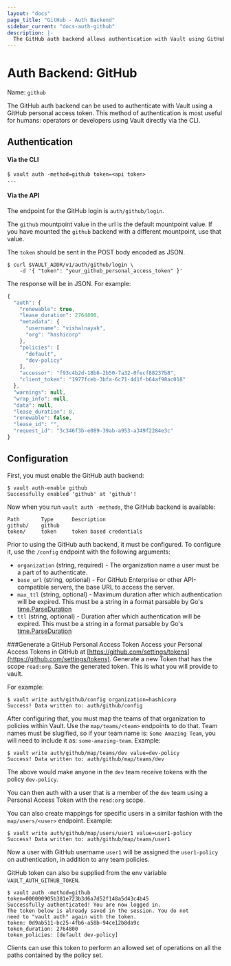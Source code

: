 ```yaml
---
layout: "docs"
page_title: "GitHub - Auth Backend"
sidebar_current: "docs-auth-github"
description: |-
  The GitHub auth backend allows authentication with Vault using GitHub.
---
```


# Auth Backend: GitHub

Name: `github`

The GitHub auth backend can be used to authenticate with Vault using a GitHub
personal access token. This method of authentication is most useful for humans:
operators or developers using Vault directly via the CLI.

## Authentication

#### Via the CLI

```
$ vault auth -method=github token=<api token>
...
```

#### Via the API

The endpoint for the GitHub login is `auth/github/login`. 

The `github` mountpoint value in the url is the default mountpoint value.
If you have mounted the `github` backend with a different mountpoint, use that value.

The `token` should be sent in the POST body encoded as JSON.

```shell
$ curl $VAULT_ADDR/v1/auth/github/login \
    -d '{ "token": "your_github_personal_access_token" }'
```

The response will be in JSON. For example:

```javascript
{
  "auth": {
    "renewable": true,
    "lease_duration": 2764800,
    "metadata": {
      "username": "vishalnayak",
      "org": "hashicorp"
    },
    "policies": [
      "default",
      "dev-policy"
    ],
    "accessor": "f93c4b2d-18b6-2b50-7a32-0fecf88237b8",
    "client_token": "1977fceb-3bfa-6c71-4d1f-b64af98ac018"
  },
  "warnings": null,
  "wrap_info": null,
  "data": null,
  "lease_duration": 0,
  "renewable": false,
  "lease_id": "",
  "request_id": "3c346f3b-e089-39ab-a953-a349f2284e3c"
}
```

## Configuration

First, you must enable the GitHub auth backend:

```
$ vault auth-enable github
Successfully enabled 'github' at 'github'!
```

Now when you run `vault auth -methods`, the GitHub backend is available:

```
Path       Type      Description
github/    github
token/     token     token based credentials
```

Prior to using the GitHub auth backend, it must be configured. To
configure it, use the `/config` endpoint with the following arguments:

  * `organization` (string, required) - The organization name a user must
     be a part of to authenticate.
  * `base_url` (string, optional) - For GitHub Enterprise or other API-compatible
     servers, the base URL to access the server.
  * `max_ttl` (string, optional) - Maximum duration after which authentication will be expired.
     This must be a string in a format parsable by Go's [time.ParseDuration](https://golang.org/pkg/time/#ParseDuration)
  * `ttl` (string, optional) - Duration after which authentication will be expired.
     This must be a string in a format parsable by Go's [time.ParseDuration](https://golang.org/pkg/time/#ParseDuration)

###Generate a GitHub Personal Access Token
Access your Personal Access Tokens in GitHub at [https://github.com/settings/tokens](https://github.com/settings/tokens).
Generate a new Token that has the scope `read:org`. Save the generated token. This is what you will provide to vault.

For example:

```
$ vault write auth/github/config organization=hashicorp
Success! Data written to: auth/github/config
```

After configuring that, you must map the teams of that organization to
policies within Vault. Use the `map/teams/<team>` endpoints to do that.
Team names must be slugified, so if your team name is: `Some Amazing Team`, 
you will need to include it as: `some-amazing-team`. 
Example:

```
$ vault write auth/github/map/teams/dev value=dev-policy
Success! Data written to: auth/github/map/teams/dev
```

The above would make anyone in the `dev` team receive tokens with the policy
`dev-policy`.

You can then auth with a user that is a member of the `dev` team using a
Personal Access Token with the `read:org` scope.

You can also create mappings for specific users in a similar fashion with the 
`map/users/<user>` endpoint.
Example:

```
$ vault write auth/github/map/users/user1 value=user1-policy
Success! Data written to: auth/github/map/teams/user1
```

Now a user with GitHub username `user1` will be assigned the `user1-policy` on authentication, 
in addition to any team policies.

GitHub token can also be supplied from the env variable `VAULT_AUTH_GITHUB_TOKEN`.

```
$ vault auth -method=github token=000000905b381e723b3d6a7d52f148a5d43c4b45
Successfully authenticated! You are now logged in.
The token below is already saved in the session. You do not
need to "vault auth" again with the token.
token: 0d9ab511-bc25-4fb6-a58b-94ce12b8da9c
token_duration: 2764800
token_policies: [default dev-policy]
```

Clients can use this token to perform an allowed set of operations on all the
paths contained by the policy set.
